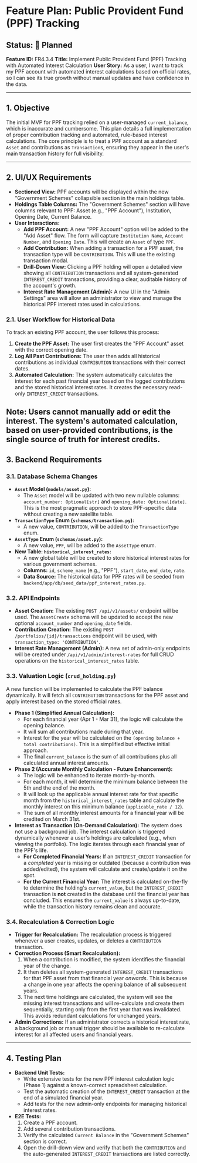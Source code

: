 # Feature Plan: Public Provident Fund (PPF) Tracking

**Status: 📝 Planned**
---
**Feature ID:** FR4.3.4
**Title:** Implement Public Provident Fund (PPF) Tracking with Automated Interest Calculation
**User Story:** As a user, I want to track my PPF account with automated interest calculations based on official rates, so I can see its true growth without manual updates and have confidence in the data.

---

## 1. Objective

The initial MVP for PPF tracking relied on a user-managed `current_balance`, which is inaccurate and cumbersome. This plan details a full implementation of proper contribution tracking and automated, rule-based interest calculations. The core principle is to treat a PPF account as a standard `Asset` and contributions as `Transaction`s, ensuring they appear in the user's main transaction history for full visibility.

---

## 2. UI/UX Requirements

*   **Sectioned View:** PPF accounts will be displayed within the new "Government Schemes" collapsible section in the main holdings table.
*   **Holdings Table Columns:** The "Government Schemes" section will have columns relevant to PPF: Asset (e.g., "PPF Account"), Institution, Opening Date, Current Balance.
*   **User Interactions:**
    *   **Add PPF Account:** A new "PPF Account" option will be added to the "Add Asset" flow. The form will capture `Institution Name`, `Account Number`, and `Opening Date`. This will create an `Asset` of type `PPF`.
    *   **Add Contribution:** When adding a transaction for a PPF asset, the transaction type will be `CONTRIBUTION`. This will use the existing transaction modal.
    *   **Drill-Down View:** Clicking a PPF holding will open a detailed view showing all `CONTRIBUTION` transactions and all system-generated `INTEREST_CREDIT` transactions, providing a clear, auditable history of the account's growth.
    *   **Interest Rate Management (Admin):** A new UI in the "Admin Settings" area will allow an administrator to view and manage the historical PPF interest rates used in calculations.

### 2.1. User Workflow for Historical Data

To track an existing PPF account, the user follows this process:
1.  **Create the PPF Asset:** The user first creates the "PPF Account" asset with the correct opening date.
2.  **Log All Past Contributions:** The user then adds all historical contributions as individual `CONTRIBUTION` transactions with their correct dates.
3.  **Automated Calculation:** The system automatically calculates the interest for each past financial year based on the logged contributions and the stored historical interest rates. It creates the necessary read-only `INTEREST_CREDIT` transactions.

**Note:** Users cannot manually add or edit the interest. The system's automated calculation, based on user-provided contributions, is the single source of truth for interest credits.
---

## 3. Backend Requirements

### 3.1. Database Schema Changes

*   **`Asset` Model (`models/asset.py`):**
    *   The `Asset` model will be updated with two new nullable columns: `account_number: Optional[str]` and `opening_date: Optional[date]`. This is the most pragmatic approach to store PPF-specific data without creating a new satellite table.
*   **`TransactionType` Enum (`schemas/transaction.py`):**
    *   A new value, `CONTRIBUTION`, will be added to the `TransactionType` enum.
*   **`AssetType` Enum (`schemas/asset.py`):**
    *   A new value, `PPF`, will be added to the `AssetType` enum.
*   **New Table: `historical_interest_rates`:**
    *   A new global table will be created to store historical interest rates for various government schemes.
    *   **Columns:** `id`, `scheme_name` (e.g., "PPF"), `start_date`, `end_date`, `rate`.
    *   **Data Source:** The historical data for PPF rates will be seeded from `backend/app/db/seed_data/ppf_interest_rates.py`.

### 3.2. API Endpoints

*   **Asset Creation:** The existing `POST /api/v1/assets/` endpoint will be used. The `AssetCreate` schema will be updated to accept the new optional `account_number` and `opening_date` fields.
*   **Contribution Creation:** The existing `POST /portfolios/{id}/transactions` endpoint will be used, with `transaction_type: 'CONTRIBUTION'`.
*   **Interest Rate Management (Admin):** A new set of admin-only endpoints will be created under `/api/v1/admin/interest-rates` for full CRUD operations on the `historical_interest_rates` table.

### 3.3. Valuation Logic (`crud_holding.py`)

A new function will be implemented to calculate the PPF balance dynamically. It will fetch all `CONTRIBUTION` transactions for the PPF asset and apply interest based on the stored official rates.

*   **Phase 1 (Simplified Annual Calculation):**
    *   For each financial year (Apr 1 - Mar 31), the logic will calculate the opening balance.
    *   It will sum all contributions made during that year.
    *   Interest for the year will be calculated on the `(opening balance + total contributions)`. This is a simplified but effective initial approach.
    *   The final `current_balance` is the sum of all contributions plus all calculated annual interest amounts.
*   **Phase 2 (Accurate Monthly Calculation - Future Enhancement):**
    *   The logic will be enhanced to iterate month-by-month.
    *   For each month, it will determine the minimum balance between the 5th and the end of the month.
    *   It will look up the applicable annual interest rate for that specific month from the `historical_interest_rates` table and calculate the monthly interest on this minimum balance (`applicable_rate / 12`).
    *   The sum of all monthly interest amounts for a financial year will be credited on March 31st.
*   **Interest as Transaction (On-Demand Calculation):** The system does not use a background job. The interest calculation is triggered dynamically whenever a user's holdings are calculated (e.g., when viewing the portfolio). The logic iterates through each financial year of the PPF's life.
    *   **For Completed Financial Years:** If an `INTEREST_CREDIT` transaction for a *completed* year is missing or outdated (because a contribution was added/edited), the system will calculate and create/update it on the spot.
    *   **For the Current Financial Year:** The interest is calculated on-the-fly to determine the holding's `current_value`, but the `INTEREST_CREDIT` transaction is **not** created in the database until the financial year has concluded. This ensures the `current_value` is always up-to-date, while the transaction history remains clean and accurate.

### 3.4. Recalculation & Correction Logic

*   **Trigger for Recalculation:** The recalculation process is triggered whenever a user creates, updates, or deletes a `CONTRIBUTION` transaction.
*   **Correction Process (Smart Recalculation):**
    1.  When a contribution is modified, the system identifies the financial year of the change.
    2.  It then deletes all system-generated `INTEREST_CREDIT` transactions for that PPF asset from that financial year *onwards*. This is because a change in one year affects the opening balance of all subsequent years.
    3.  The next time holdings are calculated, the system will see the missing interest transactions and will re-calculate and create them sequentially, starting only from the first year that was invalidated. This avoids redundant calculations for unchanged years.
*   **Admin Corrections:** If an administrator corrects a historical interest rate, a background job or manual trigger should be available to re-calculate interest for all affected users and financial years.
---

## 4. Testing Plan

*   **Backend Unit Tests:**
    *   Write extensive tests for the new PPF interest calculation logic (Phase 1) against a known-correct spreadsheet calculation.
    *   Test the automatic creation of the `INTEREST_CREDIT` transaction at the end of a simulated financial year.
    *   Add tests for the new admin-only endpoints for managing historical interest rates.
*   **E2E Tests:**
    1. Create a PPF account.
    2. Add several contribution transactions.
    3. Verify the calculated `Current Balance` in the "Government Schemes" section is correct.
    4. Open the drill-down view and verify that both the `CONTRIBUTION` and the auto-generated `INTEREST_CREDIT` transactions are listed correctly.
